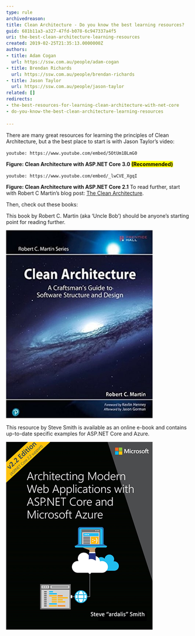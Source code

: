 ```yaml
---
type: rule
archivedreason: 
title: Clean Architecture - Do you know the best learning resources?
guid: 681b11a3-a327-47fd-b078-6c947337a4f5
uri: the-best-clean-architecture-learning-resources
created: 2019-02-25T21:35:13.0000000Z
authors:
- title: Adam Cogan
  url: https://ssw.com.au/people/adam-cogan
- title: Brendan Richards
  url: https://ssw.com.au/people/brendan-richards
- title: Jason Taylor
  url: https://ssw.com.au/people/jason-taylor
related: []
redirects:
- the-best-resources-for-learning-clean-architecture-with-net-core
- do-you-know-the-best-clean-architecture-learning-resources

---
```


There are many great resources for learning the principles of Clean Architecture, but a the best place to start is with Jason Taylor’s video:

`youtube: https://www.youtube.com/embed/5OtUm1BLmG0`
 
 **Figure: Clean Architecture with ASP.NET Core 3.0 <mark>(Recommended)</mark>** 

`youtube: https://www.youtube.com/embed/_lwCVE_XgqI`
 
 **Figure: Clean Architecture with ASP.NET Core 2.1** 
To read further, start with Robert C Martin’s blog post:        [The Clean Architecture](http://blog.cleancoder.com/uncle-bob/2012/08/13/the-clean-architecture.html).

<!--endintro-->

Then, check out these books:

This book by Robert C. Martin (aka ‘Uncle Bob’) should be anyone’s starting point for reading further.

![Figure: Clean Architecture: A Craftsman's Guide to Software Structure and Design](/rules/the-best-clean-architecture-learning-resources/clean-architecture-book-1.jpg)  

This resource by Steve Smith is available as an online e-book and contains up-to-date specific examples for ASP.NET Core and Azure.

![Figure: Architecting Modern Web Applications with ASP.NET Core and Microsoft Azure](/rules/the-best-clean-architecture-learning-resources/clean-architecture-book-2.png)

